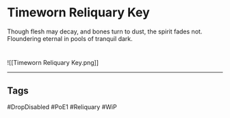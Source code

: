 # Timeworn Reliquary Key
Though flesh may decay, and bones turn to dust, the spirit fades not.  
Floundering eternal in pools of tranquil dark.

#
![[Timeworn Reliquary Key.png]]

---
## Tags
#DropDisabled 
#PoE1 
#Reliquary
#WiP 